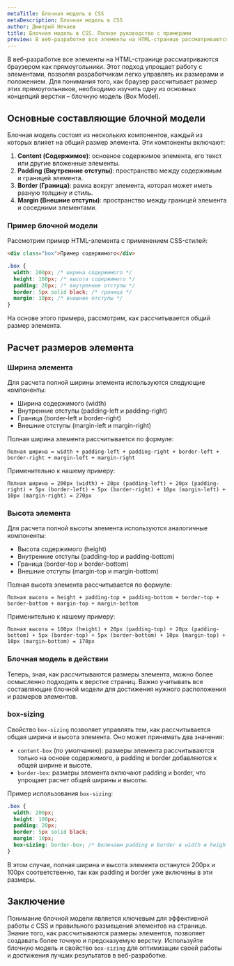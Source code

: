 ```yaml
---
metaTitle: Блочная модель в CSS
metaDescription: Блочная модель в CSS
author: Дмитрий Нечаев
title: Блочная модель в CSS. Полное руководство с примерами
preview: В веб-разработке все элементы на HTML-странице рассматриваются браузером как прямоугольники. Этот подход упрощает работу с элементами, позволяя разработчикам легко управлять их размерами и положением.
---
```


В веб-разработке все элементы на HTML-странице рассматриваются браузером как прямоугольники. Этот подход упрощает работу с элементами, позволяя разработчикам легко управлять их размерами и положением. Для понимания того, как браузер рассчитывает размер этих прямоугольников, необходимо изучить одну из основных концепций верстки – блочную модель (Box Model).

## Основные составляющие блочной модели

Блочная модель состоит из нескольких компонентов, каждый из которых влияет на общий размер элемента. Эти компоненты включают:

1. **Content (Содержимое)**: основное содержимое элемента, его текст или другие вложенные элементы.
2. **Padding (Внутренние отступы)**: пространство между содержимым и границей элемента.
3. **Border (Граница)**: рамка вокруг элемента, которая может иметь разную толщину и стиль.
4. **Margin (Внешние отступы)**: пространство между границей элемента и соседними элементами.

### Пример блочной модели

Рассмотрим пример HTML-элемента с применением CSS-стилей:

```html
<div class="box">Пример содержимого</div>

```

```css
.box {
  width: 200px; /* ширина содержимого */
  height: 100px; /* высота содержимого */
  padding: 20px; /* внутренние отступы */
  border: 5px solid black; /* граница */
  margin: 10px; /* внешние отступы */
}

```

На основе этого примера, рассмотрим, как рассчитывается общий размер элемента.

## Расчет размеров элемента

### Ширина элемента

Для расчета полной ширины элемента используются следующие компоненты:

- Ширина содержимого (width)
- Внутренние отступы (padding-left и padding-right)
- Граница (border-left и border-right)
- Внешние отступы (margin-left и margin-right)

Полная ширина элемента рассчитывается по формуле:

```
Полная ширина = width + padding-left + padding-right + border-left + border-right + margin-left + margin-right

```

Применительно к нашему примеру:

```
Полная ширина = 200px (width) + 20px (padding-left) + 20px (padding-right) + 5px (border-left) + 5px (border-right) + 10px (margin-left) + 10px (margin-right) = 270px

```

### Высота элемента

Для расчета полной высоты элемента используются аналогичные компоненты:

- Высота содержимого (height)
- Внутренние отступы (padding-top и padding-bottom)
- Граница (border-top и border-bottom)
- Внешние отступы (margin-top и margin-bottom)

Полная высота элемента рассчитывается по формуле:

```
Полная высота = height + padding-top + padding-bottom + border-top + border-bottom + margin-top + margin-bottom

```

Применительно к нашему примеру:

```
Полная высота = 100px (height) + 20px (padding-top) + 20px (padding-bottom) + 5px (border-top) + 5px (border-bottom) + 10px (margin-top) + 10px (margin-bottom) = 170px

```

### Блочная модель в действии

Теперь, зная, как рассчитываются размеры элемента, можно более осмысленно подходить к верстке страниц. Важно учитывать все составляющие блочной модели для достижения нужного расположения и размеров элементов.

### box-sizing

Свойство `box-sizing` позволяет управлять тем, как рассчитывается общая ширина и высота элемента. Оно может принимать два значения:

- `content-box` (по умолчанию): размеры элемента рассчитываются только на основе содержимого, а padding и border добавляются к общей ширине и высоте.
- `border-box`: размеры элемента включают padding и border, что упрощает расчет общей ширины и высоты.

Пример использования `box-sizing`:

```css
.box {
  width: 200px;
  height: 100px;
  padding: 20px;
  border: 5px solid black;
  margin: 10px;
  box-sizing: border-box; /* Включаем padding и border в width и height */
}

```

В этом случае, полная ширина и высота элемента останутся 200px и 100px соответственно, так как padding и border уже включены в эти размеры.

## Заключение

Понимание блочной модели является ключевым для эффективной работы с CSS и правильного размещения элементов на странице. Знание того, как рассчитываются размеры элементов, позволяет создавать более точную и предсказуемую верстку. Используйте блочную модель и свойство `box-sizing` для оптимизации своей работы и достижения лучших результатов в веб-разработке.